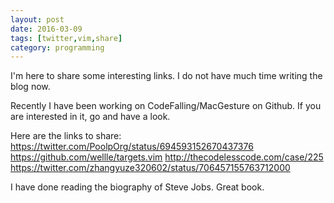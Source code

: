 ```yaml
---
layout: post
date: 2016-03-09
tags: [twitter,vim,share]
category: programming
---
```


I'm here to share some interesting links. I do not have much time writing the blog now.

Recently I have been working on CodeFalling/MacGesture on Github. If you are interested in it, go and have a look.

Here are the links to share:
https://twitter.com/PoolpOrg/status/694593152670437376
https://github.com/wellle/targets.vim
http://thecodelesscode.com/case/225
https://twitter.com/zhangyuze320602/status/706457155763712000

I have done reading the biography of Steve Jobs. Great book.